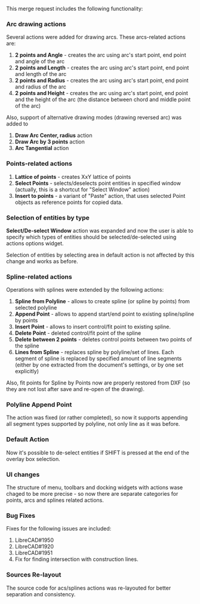 This merge request includes the following functionality: 

### Arc drawing actions

Several actions were added for drawing arcs. These arcs-related actions are: 

1) **2 points and Angle** - creates the arc using arc's start point, end point and angle of the arc
2) **2 points and Length** - creates the arc using arc's start point, end point and length of the arc
3) **2 points and Radius** - creates the arc using arc's start point, end point and radius of the arc
4) **2 points and Height** - creates the arc using arc's start point, end point and the height of the arc (the distance between chord and middle point of the arc)

Also, support of alternative drawing modes (drawing reversed arc) was added to 
1) **Draw Arc Center, radius** action
2) **Draw Arc by 3 points** action
3) **Arc Tangential** action

### Points-related actions
1) **Lattice of points** - creates XxY lattice of points
2) **Select Points** - selects/deselects point entities in specified window (actually, this is a shortcut for "Select Window" action)
3) **Insert to points** - a variant of "Paste" action, that uses selected Point objects as reference points for copied data.

### Selection of entities by type

**Select/De-select Window** action was expanded and now the user is able to specify which types of entities should be selected/de-selected using actions options widget. 

Selection of entities by selecting area in default action is not affected by this change and works as before.   

### Spline-related actions

Operations with splines were extended by the following actions: 

1) **Spline from Polyline** - allows to create spline (or spline by points) from selected polyline
2) **Append Point** - allows to append start/end point to existing spline/spline by points
3) **Insert Point** - allows to insert control/fit point to existing spline.
4) **Delete Point** - deleted control/fit point of the spline
5) **Delete between 2 points** - deletes control points between two points of the spline
6) **Lines from Spline** - replaces spline by polyline/set of lines. Each segment of spline is replaced by specified amount of line segments (either by one extracted from the document's settings, or by one set explicitly)

Also, fit points for Spline by Points now are properly restored from DXF (so they are not lost after save and re-open of the drawing).

### Polyline Append Point

The action was fixed (or rather completed), so now it supports appending all segment types supported by polyline, not only line as it was before.

### Default Action
Now it's possible to de-select entities if SHIFT is pressed at the end of the overlay box selection.

### UI changes
The structure of menu, toolbars and docking widgets with actions wase chaged to be more precise - so now there are separate categories for points, arcs and splines related actions. 


### Bug Fixes ###
Fixes for the following issues are included:
1) LibreCAD#1950
2) LibreCAD#1920
3) LibreCAD#1951 
4) Fix for finding intersection with construction lines.

### Sources Re-layout
The source code for acs/splines actions was re-layouted for better separation and consistency.
